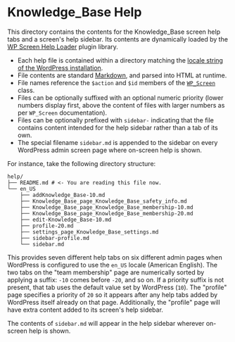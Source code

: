 # Knowledge_Base Help

This directory contains the contents for the Knowledge_Base screen help tabs and a screen's help sidebar. Its contents are dynamically loaded by the [WP Screen Help Loader](https://wordpress.org/plugins/wp-screen-help-loader/) plugin library.

* Each help file is contained within a directory matching the [locale string of the WordPress installation](https://developer.wordpress.org/reference/functions/get_locale/).
* File contents are standard [Markdown](https://daringfireball.net/projects/markdown/), and parsed into HTML at runtime.
* File names reference the `$action` and `$id` members of the [`WP_Screen`](https://developer.wordpress.org/reference/classes/wp_screen/) class.
* Files can be optionally suffixed with an optional numeric priority (lower numbers display first, above the content of files with larger numbers as per `WP_Screen` documentation).
* Files can be optionally prefixed with `sidebar-` indicating that the file contains content intended for the help sidebar rather than a tab of its own.
* The special filename `sidebar.md` is appended to the sidebar on every WordPress admin screen page where on-screen help is shown.

For instance, take the following directory structure:

    help/
    ├── README.md # <- You are reading this file now.
    └── en_US
        ├── addKnowledge_Base-10.md
        ├── Knowledge_Base_page_Knowledge_Base_safety_info.md
        ├── Knowledge_Base_page_Knowledge_Base_membership-10.md
        ├── Knowledge_Base_page_Knowledge_Base_membership-20.md
        ├── edit-Knowledge_Base-10.md
        ├── profile-20.md
        ├── settings_page_Knowledge_Base_settings.md
        ├── sidebar-profile.md
        └── sidebar.md

This provides seven different help tabs on six different admin pages when WordPress is configured to use the `en_US` locale (American English). The two tabs on the "team membership" page are numerically sorted by applying a suffix: `-10` comes before `-20`, and so on. If a priority suffix is not present, that tab uses the default value set by WordPress (`10`). The "profile" page specifies a priority of `20` so it appears after any help tabs added by WordPress itself already on that page. Additionally, the "profile" page will have extra content added to its screen's help sidebar.

The contents of `sidebar.md` will appear in the help sidebar wherever on-screen help is shown.
